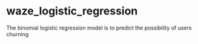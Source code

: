 # waze_logistic_regression
The binomial logistic regression model is to predict the possibility of users churning
